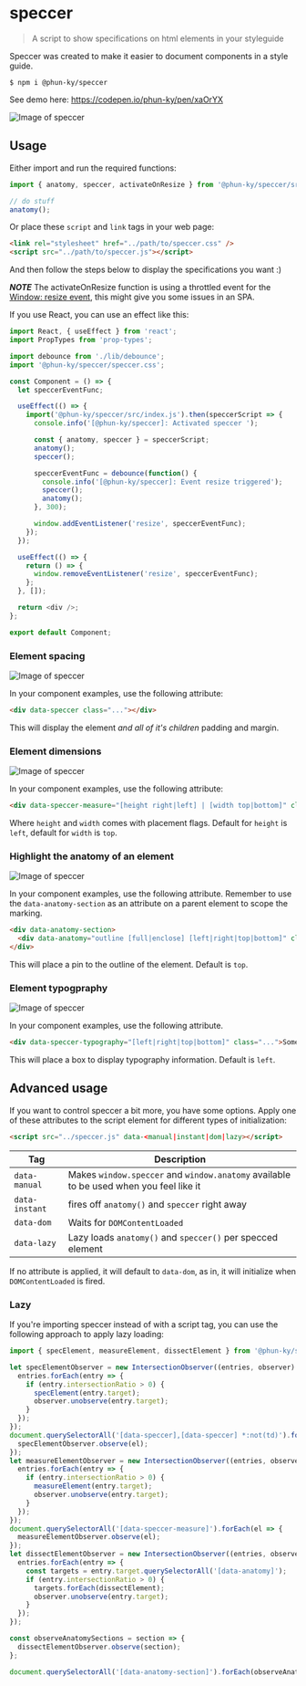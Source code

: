 # speccer

> A script to show specifications on html elements in your styleguide

Speccer was created to make it easier to document components in a style guide.

    $ npm i @phun-ky/speccer

See demo here: https://codepen.io/phun-ky/pen/xaOrYX

![Image of speccer](./speccer.png)

## Usage

Either import and run the required functions:

```javascript
import { anatomy, speccer, activateOnResize } from '@phun-ky/speccer/src/index.js';

// do stuff
anatomy();
```

Or place these `script` and `link` tags in your web page:

```html
<link rel="stylesheet" href="../path/to/speccer.css" />
<script src="../path/to/speccer.js"></script>
```

And then follow the steps below to display the specifications you want :)

**_NOTE_** The activateOnResize function is using a throttled event for the [Window: resize event](https://developer.mozilla.org/en-US/docs/Web/API/Window/resize_event), this might give you some issues in an SPA.

If you use React, you can use an effect like this:

```javascript
import React, { useEffect } from 'react';
import PropTypes from 'prop-types';

import debounce from './lib/debounce';
import '@phun-ky/speccer/speccer.css';

const Component = () => {
  let speccerEventFunc;

  useEffect(() => {
    import('@phun-ky/speccer/src/index.js').then(speccerScript => {
      console.info('[@phun-ky/speccer]: Activated speccer ');

      const { anatomy, speccer } = speccerScript;
      anatomy();
      speccer();

      speccerEventFunc = debounce(function() {
        console.info('[@phun-ky/speccer]: Event resize triggered');
        speccer();
        anatomy();
      }, 300);

      window.addEventListener('resize', speccerEventFunc);
    });
  });

  useEffect(() => {
    return () => {
      window.removeEventListener('resize', speccerEventFunc);
    };
  }, []);

  return <div />;
};

export default Component;
```

### Element spacing

![Image of speccer](./spacing.png)

In your component examples, use the following attribute:

```html
<div data-speccer class="..."></div>
```

This will display the element <em>and all of it's children</em> padding and margin.

### Element dimensions

![Image of speccer](./measure.png)

In your component examples, use the following attribute:

```html
<div data-speccer-measure="[height right|left] | [width top|bottom]" class="..."></div>
```

Where `height` and `width` comes with placement flags. Default for `height` is `left`, default for `width` is `top`.

### Highlight the anatomy of an element

![Image of speccer](./anatomy.png)

In your component examples, use the following attribute. Remember to use the `data-anatomy-section` as an attribute on a parent element to scope the marking.

```html
<div data-anatomy-section>
  <div data-anatomy="outline [full|enclose] [left|right|top|bottom]" class="..."></div>
</div>
```

This will place a pin to the outline of the element. Default is `top`.

### Element typogpraphy

![Image of speccer](./typography.png)

In your component examples, use the following attribute.

```html
<div data-speccer-typography="[left|right|top|bottom]" class="...">Some text</div>
```

This will place a box to display typography information. Default is `left`.

## Advanced usage

If you want to control speccer a bit more, you have some options. Apply one of these attributes to the script element for different types of initialization:

```html
<script src="../speccer.js" data-<manual|instant|dom|lazy></script>
```

| Tag            | Description                                                                            |
| -------------- | -------------------------------------------------------------------------------------- |
| `data-manual`  | Makes `window.speccer` and `window.anatomy` available to be used when you feel like it |
| `data-instant` | fires off `anatomy()` and `speccer` right away                                         |
| `data-dom`     | Waits for `DOMContentLoaded`                                                           |
| `data-lazy`    | Lazy loads `anatomy()` and `speccer()` per specced element                             |

If no attribute is applied, it will default to `data-dom`, as in, it will initialize when `DOMContentLoaded` is fired.

### Lazy

If you're importing speccer instead of with a script tag, you can use the following approach to apply lazy loading:

```javascript
import { specElement, measureElement, dissectElement } from '@phun-ky/speccer';

let specElementObserver = new IntersectionObserver((entries, observer) => {
  entries.forEach(entry => {
    if (entry.intersectionRatio > 0) {
      specElement(entry.target);
      observer.unobserve(entry.target);
    }
  });
});
document.querySelectorAll('[data-speccer],[data-speccer] *:not(td)').forEach(el => {
  specElementObserver.observe(el);
});
let measureElementObserver = new IntersectionObserver((entries, observer) => {
  entries.forEach(entry => {
    if (entry.intersectionRatio > 0) {
      measureElement(entry.target);
      observer.unobserve(entry.target);
    }
  });
});
document.querySelectorAll('[data-speccer-measure]').forEach(el => {
  measureElementObserver.observe(el);
});
let dissectElementObserver = new IntersectionObserver((entries, observer) => {
  entries.forEach(entry => {
    const targets = entry.target.querySelectorAll('[data-anatomy]');
    if (entry.intersectionRatio > 0) {
      targets.forEach(dissectElement);
      observer.unobserve(entry.target);
    }
  });
});

const observeAnatomySections = section => {
  dissectElementObserver.observe(section);
};

document.querySelectorAll('[data-anatomy-section]').forEach(observeAnatomySections);
```
